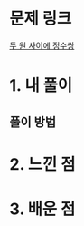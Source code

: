 # 문제 링크

[두 원 사이에 정수쌍](https://school.programmers.co.kr/learn/courses/30/lessons/181187)

# 1. 내 풀이

## 풀이 방법

# 2. 느낀 점

# 3. 배운 점
